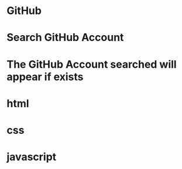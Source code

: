# GitHub
# Search GitHub Account
# The GitHub Account searched will appear if exists
# html
# css
# javascript
